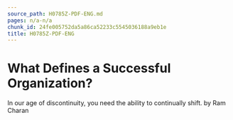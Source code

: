 ```yaml
---
source_path: H0785Z-PDF-ENG.md
pages: n/a-n/a
chunk_id: 24fe005752da5a86ca52233c5545036188a9eb1e
title: H0785Z-PDF-ENG
---
```

# What Defines a Successful Organization?

In our age of discontinuity, you need the ability to continually shift. by Ram Charan
